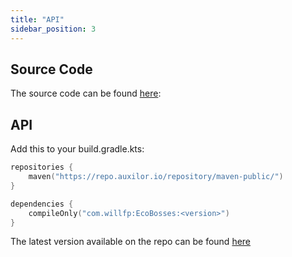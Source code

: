 ```yaml
---
title: "API"
sidebar_position: 3
---
```


## Source Code

The source code can be found [here](https://github.com/Auxilor/EcoBosses):

## API

Add this to your build.gradle.kts:

```kts
repositories {
    maven("https://repo.auxilor.io/repository/maven-public/")
}

dependencies {
    compileOnly("com.willfp:EcoBosses:<version>")
}
```

The latest version available on the repo can be found [here](https://github.com/Auxilor/EcoBosses/tags)
